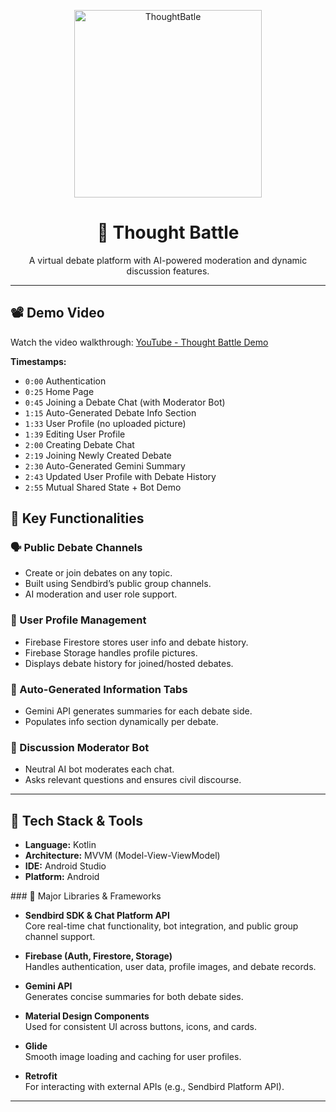 <p align="center">
  
  <img width="300" height="300" alt="ThoughtBatle" src="https://github.com/user-attachments/assets/aa833b92-f8e5-4de5-87a9-101b111de25c" />

</p>

<h1 align="center">🧠 Thought Battle</h1>

<p align="center">
  A virtual debate platform with AI-powered moderation and dynamic discussion features.
</p>

---
## 📽️ Demo Video

Watch the video walkthrough: [YouTube - Thought Battle Demo](https://www.youtube.com/watch?v=_KzZqu9kIsY)

**Timestamps:**

- `0:00` Authentication  
- `0:25` Home Page  
- `0:45` Joining a Debate Chat (with Moderator Bot)  
- `1:15` Auto-Generated Debate Info Section  
- `1:33` User Profile (no uploaded picture)  
- `1:39` Editing User Profile  
- `2:00` Creating Debate Chat  
- `2:19` Joining Newly Created Debate  
- `2:30` Auto-Generated Gemini Summary  
- `2:43` Updated User Profile with Debate History  
- `2:55` Mutual Shared State + Bot Demo 
## 🧩 Key Functionalities

### 🗣️ Public Debate Channels
- Create or join debates on any topic.
- Built using Sendbird’s public group channels.
- AI moderation and user role support.

### 👤 User Profile Management
- Firebase Firestore stores user info and debate history.
- Firebase Storage handles profile pictures.
- Displays debate history for joined/hosted debates.

### 🧠 Auto-Generated Information Tabs
- Gemini API generates summaries for each debate side.
- Populates info section dynamically per debate.

### 🤖 Discussion Moderator Bot
- Neutral AI bot moderates each chat.
- Asks relevant questions and ensures civil discourse.

---

## 🧰 Tech Stack & Tools

<ul>
  <li><strong>Language:</strong> Kotlin</li>
  <li><strong>Architecture:</strong> MVVM (Model-View-ViewModel)</li>
  <li><strong>IDE:</strong> Android Studio</li>
  <li><strong>Platform:</strong> Android</li>
</ul>
### 🔧 Major Libraries & Frameworks

- **Sendbird SDK & Chat Platform API**  
  Core real-time chat functionality, bot integration, and public group channel support.

- **Firebase (Auth, Firestore, Storage)**  
  Handles authentication, user data, profile images, and debate records.

- **Gemini API**  
  Generates concise summaries for both debate sides.

- **Material Design Components**  
  Used for consistent UI across buttons, icons, and cards.

- **Glide**  
  Smooth image loading and caching for user profiles.

- **Retrofit**  
  For interacting with external APIs (e.g., Sendbird Platform API).

---
